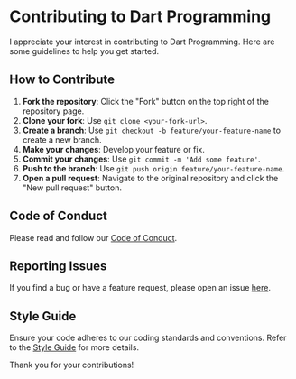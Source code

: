 # Contributing to Dart Programming

I appreciate your interest in contributing to Dart Programming. Here are some guidelines to help you get started.

## How to Contribute

1. **Fork the repository**: Click the "Fork" button on the top right of the repository page.
2. **Clone your fork**: Use `git clone <your-fork-url>`.
3. **Create a branch**: Use `git checkout -b feature/your-feature-name` to create a new branch.
4. **Make your changes**: Develop your feature or fix.
5. **Commit your changes**: Use `git commit -m 'Add some feature'`.
6. **Push to the branch**: Use `git push origin feature/your-feature-name`.
7. **Open a pull request**: Navigate to the original repository and click the "New pull request" button.

## Code of Conduct

Please read and follow our [Code of Conduct](CODE_OF_CONDUCT.md).

## Reporting Issues

If you find a bug or have a feature request, please open an issue [here](https://github.com/imranparthiib/Dart-Programming/issues).

## Style Guide

Ensure your code adheres to our coding standards and conventions. Refer to the [Style Guide](STYLE_GUIDE.md) for more details.

Thank you for your contributions!
